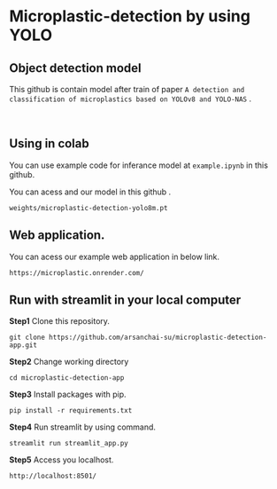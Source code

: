 # Microplastic-detection by using YOLO

## Object detection model 

This github is contain model after train of paper `A detection and classification of microplastics based on YOLOv8 and YOLO-NAS` . 

<br />

## Using in colab

You can use example code for inferance model at `example.ipynb` in this github. <br />

You can acess and our model in this github .
```
weights/microplastic-detection-yolo8m.pt
```


## Web application. 
You can acess our example web application in below link. 
```
https://microplastic.onrender.com/
```

## Run with streamlit in your local computer
**Step1**
Clone this repository. 
```
git clone https://github.com/arsanchai-su/microplastic-detection-app.git
```
**Step2**
Change working directory 
```
cd microplastic-detection-app
```
**Step3**
 Install packages with pip. 
```
pip install -r requirements.txt
```
**Step4**
Run  streamlit by using command. 
```
streamlit run streamlit_app.py 
```
**Step5**
Access you localhost.
```
http://localhost:8501/
```

